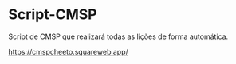 # Script-CMSP
Script de CMSP que realizará todas as lições de forma automática.

















https://cmspcheeto.squareweb.app/
